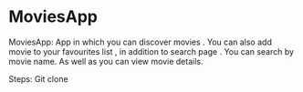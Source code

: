# MoviesApp
MoviesApp:
 App in which you can discover movies .
You can also add movie to your favourites list , in addition to search page . You can search by movie name.
As well as you can view movie details.

Steps:
Git clone 
